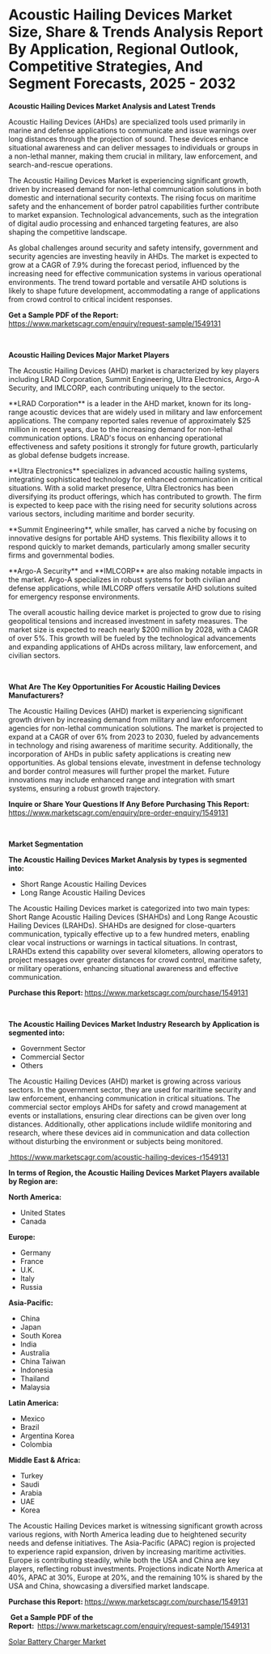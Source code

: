 <p><h1>Acoustic Hailing Devices Market Size, Share & Trends Analysis Report By Application, Regional Outlook, Competitive Strategies, And Segment Forecasts, 2025 - 2032</h1></p><p><strong>Acoustic Hailing Devices Market Analysis and Latest Trends</strong></p>
<p><p>Acoustic Hailing Devices (AHDs) are specialized tools used primarily in marine and defense applications to communicate and issue warnings over long distances through the projection of sound. These devices enhance situational awareness and can deliver messages to individuals or groups in a non-lethal manner, making them crucial in military, law enforcement, and search-and-rescue operations.</p><p>The Acoustic Hailing Devices Market is experiencing significant growth, driven by increased demand for non-lethal communication solutions in both domestic and international security contexts. The rising focus on maritime safety and the enhancement of border patrol capabilities further contribute to market expansion. Technological advancements, such as the integration of digital audio processing and enhanced targeting features, are also shaping the competitive landscape.</p><p>As global challenges around security and safety intensify, government and security agencies are investing heavily in AHDs. The market is expected to grow at a CAGR of 7.9% during the forecast period, influenced by the increasing need for effective communication systems in various operational environments. The trend toward portable and versatile AHD solutions is likely to shape future development, accommodating a range of applications from crowd control to critical incident responses.</p></p>
<p><strong>Get a Sample PDF of the Report:&nbsp;</strong> <a href="https://www.marketscagr.com/enquiry/request-sample/1549131?utm_campaign=2537&utm_medium=2&utm_source=Github&utm_content=ia&utm_term=20022025&utm_id=acoustic-hailing-devices">https://www.marketscagr.com/enquiry/request-sample/1549131</a></p>
<p>&nbsp;</p>
<p><strong>Acoustic Hailing Devices Major Market Players</strong></p>
<p><p>The Acoustic Hailing Devices (AHD) market is characterized by key players including LRAD Corporation, Summit Engineering, Ultra Electronics, Argo-A Security, and IMLCORP, each contributing uniquely to the sector.</p><p>**LRAD Corporation** is a leader in the AHD market, known for its long-range acoustic devices that are widely used in military and law enforcement applications. The company reported sales revenue of approximately $25 million in recent years, due to the increasing demand for non-lethal communication options. LRAD's focus on enhancing operational effectiveness and safety positions it strongly for future growth, particularly as global defense budgets increase.</p><p>**Ultra Electronics** specializes in advanced acoustic hailing systems, integrating sophisticated technology for enhanced communication in critical situations. With a solid market presence, Ultra Electronics has been diversifying its product offerings, which has contributed to growth. The firm is expected to keep pace with the rising need for security solutions across various sectors, including maritime and border security.</p><p>**Summit Engineering**, while smaller, has carved a niche by focusing on innovative designs for portable AHD systems. This flexibility allows it to respond quickly to market demands, particularly among smaller security firms and governmental bodies.</p><p>**Argo-A Security** and **IMLCORP** are also making notable impacts in the market. Argo-A specializes in robust systems for both civilian and defense applications, while IMLCORP offers versatile AHD solutions suited for emergency response environments. </p><p>The overall acoustic hailing device market is projected to grow due to rising geopolitical tensions and increased investment in safety measures. The market size is expected to reach nearly $200 million by 2028, with a CAGR of over 5%. This growth will be fueled by the technological advancements and expanding applications of AHDs across military, law enforcement, and civilian sectors.</p></p>
<p>&nbsp;</p>
<p><strong>What Are The Key Opportunities For Acoustic Hailing Devices Manufacturers?</strong></p>
<p><p>The Acoustic Hailing Devices (AHD) market is experiencing significant growth driven by increasing demand from military and law enforcement agencies for non-lethal communication solutions. The market is projected to expand at a CAGR of over 6% from 2023 to 2030, fueled by advancements in technology and rising awareness of maritime security. Additionally, the incorporation of AHDs in public safety applications is creating new opportunities. As global tensions elevate, investment in defense technology and border control measures will further propel the market. Future innovations may include enhanced range and integration with smart systems, ensuring a robust growth trajectory.</p></p>
<p><strong>Inquire or Share Your Questions If Any Before Purchasing This Report:</strong> <a href="https://www.marketscagr.com/enquiry/pre-order-enquiry/1549131?utm_campaign=2537&utm_medium=2&utm_source=Github&utm_content=ia&utm_term=20022025&utm_id=acoustic-hailing-devices">https://www.marketscagr.com/enquiry/pre-order-enquiry/1549131</a></p>
<p>&nbsp;</p>
<p><strong>Market Segmentation</strong></p>
<p><strong>The Acoustic Hailing Devices Market Analysis by types is segmented into:</strong></p>
<p><ul><li>Short Range Acoustic Hailing Devices</li><li>Long Range Acoustic Hailing Devices</li></ul></p>
<p><p>The Acoustic Hailing Devices market is categorized into two main types: Short Range Acoustic Hailing Devices (SHAHDs) and Long Range Acoustic Hailing Devices (LRAHDs). SHAHDs are designed for close-quarters communication, typically effective up to a few hundred meters, enabling clear vocal instructions or warnings in tactical situations. In contrast, LRAHDs extend this capability over several kilometers, allowing operators to project messages over greater distances for crowd control, maritime safety, or military operations, enhancing situational awareness and effective communication.</p></p>
<p><strong>Purchase this Report:&nbsp;</strong><a href="https://www.marketscagr.com/purchase/1549131?utm_campaign=2537&utm_medium=2&utm_source=Github&utm_content=ia&utm_term=20022025&utm_id=acoustic-hailing-devices">https://www.marketscagr.com/purchase/1549131</a></p>
<p>&nbsp;</p>
<p><strong>The Acoustic Hailing Devices Market Industry Research by Application is segmented into:</strong></p>
<p><ul><li>Government Sector</li><li>Commercial Sector</li><li>Others</li></ul></p>
<p><p>The Acoustic Hailing Devices (AHD) market is growing across various sectors. In the government sector, they are used for maritime security and law enforcement, enhancing communication in critical situations. The commercial sector employs AHDs for safety and crowd management at events or installations, ensuring clear directions can be given over long distances. Additionally, other applications include wildlife monitoring and research, where these devices aid in communication and data collection without disturbing the environment or subjects being monitored.</p></p>
<p><a href="https://www.marketscagr.com/acoustic-hailing-devices-r1549131?utm_campaign=2537&utm_medium=2&utm_source=Github&utm_content=ia&utm_term=20022025&utm_id=acoustic-hailing-devices">&nbsp;https://www.marketscagr.com/acoustic-hailing-devices-r1549131</a></p>
<p><strong>In terms of Region, the Acoustic Hailing Devices Market Players available by Region are:</strong></p>
<p>
    <p> <strong> North America: </strong>
        <ul>
            <li>United States</li>
            <li>Canada</li>
        </ul>
        </p> 
    <p> <strong> Europe: </strong>
        <ul>
            <li>Germany</li>
            <li>France</li>
            <li>U.K.</li>
            <li>Italy</li>
            <li>Russia</li>
        </ul>
        </p> 
    <p> <strong> Asia-Pacific: </strong>
        <ul>
            <li>China</li>
            <li>Japan</li>
            <li>South Korea</li>
            <li>India</li>
            <li>Australia</li>
            <li>China Taiwan</li>
            <li>Indonesia</li>
            <li>Thailand</li>
            <li>Malaysia</li>
        </ul>
        </p> 
    <p> <strong> Latin America: </strong>
        <ul>
            <li>Mexico</li>
            <li>Brazil</li>
            <li>Argentina Korea</li>
            <li>Colombia</li>
        </ul>
        </p> 
    <p> <strong> Middle East & Africa: </strong>
        <ul>
            <li>Turkey</li>
            <li>Saudi</li>
            <li>Arabia</li>
            <li>UAE</li>
            <li>Korea</li>
        </ul>
    </p>
    </p>
<p><p>The Acoustic Hailing Devices market is witnessing significant growth across various regions, with North America leading due to heightened security needs and defense initiatives. The Asia-Pacific (APAC) region is projected to experience rapid expansion, driven by increasing maritime activities. Europe is contributing steadily, while both the USA and China are key players, reflecting robust investments. Projections indicate North America at 40%, APAC at 30%, Europe at 20%, and the remaining 10% is shared by the USA and China, showcasing a diversified market landscape.</p></p>
<p><strong>Purchase this Report: </strong><a href="https://www.marketscagr.com/purchase/1549131?utm_campaign=2537&utm_medium=2&utm_source=Github&utm_content=ia&utm_term=20022025&utm_id=acoustic-hailing-devices">https://www.marketscagr.com/purchase/1549131</a></p>
<p>&nbsp;<strong>Get a Sample PDF of the Report:&nbsp;&nbsp;</strong><a href="https://www.marketscagr.com/enquiry/request-sample/1549131?utm_campaign=2537&utm_medium=2&utm_source=Github&utm_content=ia&utm_term=20022025&utm_id=acoustic-hailing-devices">https://www.marketscagr.com/enquiry/request-sample/1549131</a></p>
<p><strong></strong></p>
<p><p><a href="https://github.com/jamastodola515/Market-Research-Report-List-1/blob/main/solar-battery-charger-market.md?utm_campaign=2537&utm_medium=2&utm_source=Github&utm_content=ia&utm_term=20022025&utm_id=acoustic-hailing-devices">Solar Battery Charger Market</a></p></p>